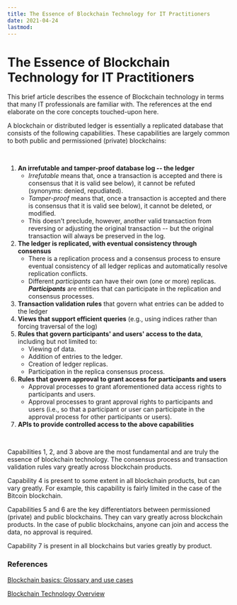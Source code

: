 ```yaml
---
title: The Essence of Blockchain Technology for IT Practitioners
date: 2021-04-24
lastmod: 
---
```


# The Essence of Blockchain Technology for IT Practitioners

This brief article describes the essence of Blockchain technology in terms that many IT professionals are familiar with.  The references at the end elaborate on the core concepts touched-upon here.

A blockchain or distributed ledger is essentially a replicated database that consists of the following capabilities.  These capabilities are largely common to both public and permissioned (private) blockchains:

<br>

1. **An irrefutable and tamper-proof database log -- the ledger** 
    - *Irrefutable* means that, once a transaction is accepted and there is consensus that it is valid see below), it cannot be refuted (synonyms: denied, repudiated).
    - *Tamper-proof* means that, once a transaction is accepted and there is consensus that it is valid see below), it cannot be deleted, or modified.
    - This doesn't preclude, however, another valid transaction  from reversing or adjusting the original transaction -- but the original transaction will always be preserved in the log.
2. **The ledger is replicated, with eventual consistency through consensus**
    - There is a replication process and a consensus process to ensure eventual consistency of all ledger replicas and automatically resolve replication conflicts.
    - Different *participants* can have their own (one or more) replicas.  ***Participants*** are entities that can participate in the replication and consensus processes.
4. **Transaction validation rules** that govern what entries can be added to the ledger
5. **Views that support efficient queries** (e.g., using indices rather than forcing traversal of the log)
6. **Rules that govern participants' and users' access to the data**, including but not limited to:
    - Viewing of data.
    - Addition of entries to the ledger.
    - Creation of ledger replicas.
    - Participation in the replica consensus process.
7. **Rules that govern approval to grant access for participants and users**
   - Approval processes to grant aforementioned data access rights to participants and users.
   - Approval processes to grant approval rights to participants and users (i.e., so that a participant or user can participate in the approval process for other participants or users).
8. **APIs to provide controlled access to the above capabilities**

<br>

Capabilities 1, 2, and 3 above are the most fundamental and are truly the essence of blockchain technology.  The consensus process and transaction validation rules vary greatly across blockchain products.

Capability 4 is present to some extent in all blockchain products, but can vary greatly.  For example, this capability is fairly limited in the case of the Bitcoin blockchain.

Capabilities 5 and 6 are the key differentiators between permissioned (private) and public blockchains.  They can vary greatly across blockchain products.  In the case of public blockchains, anyone can join and access the data, no approval is required.

Capability 7 is present in all blockchains but varies greatly by product.



### References

[Blockchain basics: Glossary and use cases](https://developer.ibm.com/technologies/blockchain/tutorials/cl-blockchain-basics-glossary-bluemix-trs/)

[Blockchain Technology Overview](https://www.nist.gov/publications/blockchain-technology-overview)

